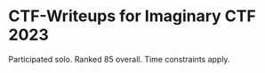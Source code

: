 # CTF-Writeups for Imaginary CTF 2023

Participated solo. Ranked 85 overall. Time constraints apply.